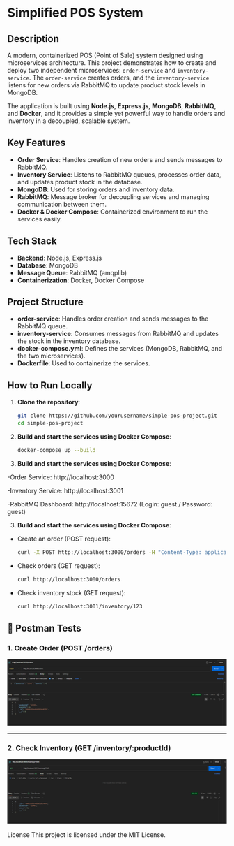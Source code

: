 # Simplified POS System

## Description

A modern, containerized POS (Point of Sale) system designed using microservices architecture. This project demonstrates how to create and deploy two independent microservices: `order-service` and `inventory-service`. The `order-service` creates orders, and the `inventory-service` listens for new orders via RabbitMQ to update product stock levels in MongoDB.

The application is built using **Node.js**, **Express.js**, **MongoDB**, **RabbitMQ**, and **Docker**, and it provides a simple yet powerful way to handle orders and inventory in a decoupled, scalable system.

## Key Features

- **Order Service**: Handles creation of new orders and sends messages to RabbitMQ.
- **Inventory Service**: Listens to RabbitMQ queues, processes order data, and updates product stock in the database.
- **MongoDB**: Used for storing orders and inventory data.
- **RabbitMQ**: Message broker for decoupling services and managing communication between them.
- **Docker & Docker Compose**: Containerized environment to run the services easily.

## Tech Stack

- **Backend**: Node.js, Express.js
- **Database**: MongoDB
- **Message Queue**: RabbitMQ (amqplib)
- **Containerization**: Docker, Docker Compose

## Project Structure

- **order-service**: Handles order creation and sends messages to the RabbitMQ queue.
- **inventory-service**: Consumes messages from RabbitMQ and updates the stock in the inventory database.
- **docker-compose.yml**: Defines the services (MongoDB, RabbitMQ, and the two microservices).
- **Dockerfile**: Used to containerize the services.

## How to Run Locally

1. **Clone the repository**:

   ```bash
   git clone https://github.com/yourusername/simple-pos-project.git
   cd simple-pos-project

   ```

2. **Build and start the services using Docker Compose**:

   ```bash
   docker-compose up --build
   ```

3. **Build and start the services using Docker Compose**:

-Order Service: http://localhost:3000

-Inventory Service: http://localhost:3001

-RabbitMQ Dashboard: http://localhost:15672 (Login: guest / Password: guest)

3. **Build and start the services using Docker Compose**:

- Create an order (POST request):

   ```bash
   curl -X POST http://localhost:3000/orders -H "Content-Type: application/json" -d '{"productId":"123", "quantity":2}'
   ```

- Check orders (GET request):

   ```bash
   curl http://localhost:3000/orders
   ```

- Check inventory stock (GET request):

   ```bash
   curl http://localhost:3001/inventory/123
   ```

## 📸 Postman Tests

### 1. Create Order (POST /orders)

![Create Order](assets/post-order.png)

---

### 2. Check Inventory (GET /inventory/:productId)

![Check Inventory](assets/get-inventory.png)


License
This project is licensed under the MIT License.
